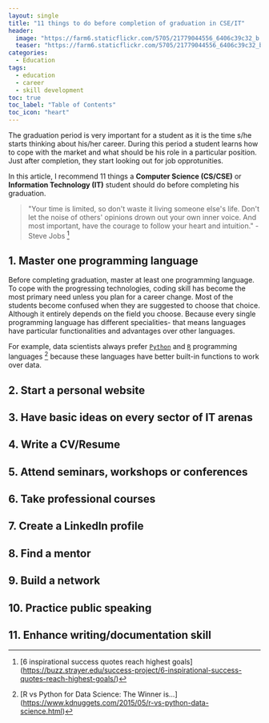 ```yaml
---
layout: single
title: "11 things to do before completion of graduation in CSE/IT"
header: 
  image: "https://farm6.staticflickr.com/5705/21779044556_6406c39c32_b.jpg"
  teaser: "https://farm6.staticflickr.com/5705/21779044556_6406c39c32_b.jpg"
categories: 
  - Education
tags:
  - education
  - career
  - skill development
toc: true
toc_label: "Table of Contents"
toc_icon: "heart" 
---
```



The graduation period is very important for a student as it is the time s/he starts thinking about his/her career. During this period a student learns how to cope with the market and what should be his role in a particular position. Just after completion, they start looking out for job opprotunities. 

In this article, I recommend 11 things a **Computer Science (CS/CSE)** or **Information Technology (IT)** student should do before completing his graduation. 

>"Your time is limited, so don't waste it living someone else's life. Don't let the noise of others' opinions drown out your own inner voice. And most important, have the courage to follow your heart and intuition." - Steve Jobs [^1]

## 1. Master one programming language
Before completing graduation, master at least one programming language. To cope with the progressing technologies, coding skill has become the most primary need unless you plan for a career change. Most of the students become confused when they are suggested to choose that choice. Although it entirely depends on the field you choose. Because every single programming language has different specialities- that means languages have particular functionalities and advantages over other languages. 

For example, data scientists always prefer [`Python`][Python programming] and [`R`][R programming] programming languages [^2] because these languages have better built-in functions to work over data. 


## 2. Start a personal website
## 3. Have basic ideas on every sector of IT arenas
## 4. Write a CV/Resume
## 5. Attend seminars, workshops or conferences
## 6. Take professional courses
## 7. Create a LinkedIn profile
## 8. Find a mentor
## 9. Build a network
## 10. Practice public speaking
## 11. Enhance writing/documentation skill


[Python programming]: https://www.python.org/
[R programming]: https://www.r-project.org/

[^1]: [6 inspirational success quotes reach highest goals] (https://buzz.strayer.edu/success-project/6-inspirational-success-quotes-reach-highest-goals/)
[^2]: [R vs Python for Data Science: The Winner is...] (https://www.kdnuggets.com/2015/05/r-vs-python-data-science.html)
